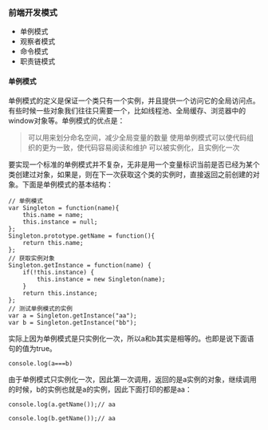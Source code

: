 ### 前端开发模式
* 单例模式
* 观察者模式
* 命令模式
* 职责链模式

#### 单例模式
单例模式的定义是保证一个类只有一个实例，并且提供一个访问它的全局访问点。有些时候一些对象我们往往只需要一个，比如线程池、全局缓存、浏览器中的window对象等。单例模式的优点是：

> 可以用来划分命名空间，减少全局变量的数量
> 使用单例模式可以使代码组织的更为一致，使代码容易阅读和维护
> 可以被实例化，且实例化一次

要实现一个标准的单例模式并不复杂，无非是用一个变量标识当前是否已经为某个类创建过对象，如果是，则在下一次获取这个类的实例时，直接返回之前创建的对象。下面是单例模式的基本结构：
~~~ 
// 单例模式
var Singleton = function(name){
    this.name = name;
    this.instance = null;
};
Singleton.prototype.getName = function(){
    return this.name;
};
// 获取实例对象
Singleton.getInstance = function(name) {
    if(!this.instance) {
        this.instance = new Singleton(name);
    }
    return this.instance;
};
// 测试单例模式的实例
var a = Singleton.getInstance("aa");
var b = Singleton.getInstance("bb");
~~~ 

实际上因为单例模式是只实例化一次，所以a和b其实是相等的。也即是说下面语句的值为true。
~~~ 
console.log(a===b)
~~~ 

由于单例模式只实例化一次，因此第一次调用，返回的是a实例的对象，继续调用的时候，b的实例也就是a的实例，因此下面打印的都是aa：
~~~ 
console.log(a.getName());// aa

console.log(b.getName());// aa  
~~~ 
